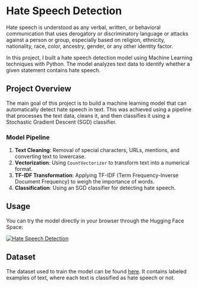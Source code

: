# Hate Speech Detection

Hate speech is understood as any verbal, written, or behavioral communication that uses derogatory or discriminatory language or attacks against a person or group, especially based on religion, ethnicity, nationality, race, color, ancestry, gender, or any other identity factor.

In this project, I built a hate speech detection model using Machine Learning techniques with Python. The model analyzes text data to identify whether a given statement contains hate speech.

## Project Overview

The main goal of this project is to build a machine learning model that can automatically detect hate speech in text. This was achieved using a pipeline that processes the text data, cleans it, and then classifies it using a Stochastic Gradient Descent (SGD) classifier.

### Model Pipeline

1. **Text Cleaning**: Removal of special characters, URLs, mentions, and converting text to lowercase.
2. **Vectorization**: Using `CountVectorizer` to transform text into a numerical format.
3. **TF-IDF Transformation**: Applying TF-IDF (Term Frequency-Inverse Document Frequency) to weigh the importance of words.
4. **Classification**: Using an SGD classifier for detecting hate speech.

## Usage

You can try the model directly in your browser through the Hugging Face Space:

[![Hate Speech Detection](https://img.shields.io/badge/🤗-Hugging%20Face%20Space-orange)](https://huggingface.co/spaces/zafermbilen/hate-speech-detection)

## Dataset

The dataset used to train the model can be found [here](https://github.com/amankharwal/Website-data/blob/master/hate%20speech.rar). It contains labeled examples of text, where each text is classified as hate speech or not.


